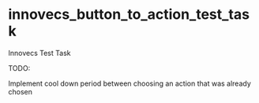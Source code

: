 # innovecs_button_to_action_test_task
Innovecs Test Task

TODO:

Implement cool down period between choosing an action that was already chosen
